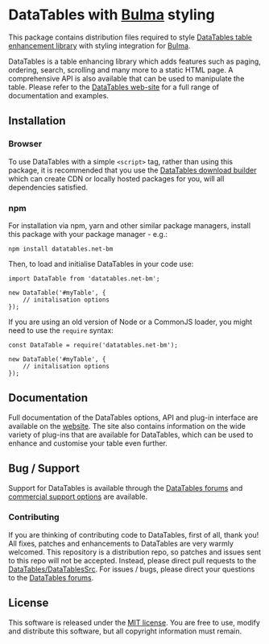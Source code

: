 # DataTables with [Bulma](https://bulma.io/) styling

This package contains distribution files required to style [DataTables table enhancement library](https://datatables.net) with styling integration for [Bulma](https://bulma.io/).

DataTables is a table enhancing library which adds features such as paging, ordering, search, scrolling and many more to a static HTML page. A comprehensive API is also available that can be used to manipulate the table. Please refer to the [DataTables web-site](//datatables.net) for a full range of documentation and examples.


## Installation

### Browser

To use DataTables with a simple `<script>` tag, rather than using this package, it is recommended that you use the [DataTables download builder](//datatables.net/download) which can create CDN or locally hosted packages for you, will all dependencies satisfied.

### npm

For installation via npm, yarn and other similar package managers, install this package with your package manager - e.g.:

```
npm install datatables.net-bm
```

Then, to load and initialise DataTables in your code use:

```
import DataTable from 'datatables.net-bm';

new DataTable('#myTable', {
    // initalisation options
});
```

If you are using an old version of Node or a CommonJS loader, you might need to use the `require` syntax:

```
const DataTable = require('datatables.net-bm');

new DataTable('#myTable', {
    // initalisation options
});
```


## Documentation

Full documentation of the DataTables options, API and plug-in interface are available on the [website](https://datatables.net/reference/index). The site also contains information on the wide variety of plug-ins that are available for DataTables, which can be used to enhance and customise your table even further.


## Bug / Support

Support for DataTables is available through the [DataTables forums](//datatables.net/forums) and [commercial support options](//datatables.net/support) are available.

### Contributing

If you are thinking of contributing code to DataTables, first of all, thank you! All fixes, patches and enhancements to DataTables are very warmly welcomed. This repository is a distribution repo, so patches and issues sent to this repo will not be accepted. Instead, please direct pull requests to the [DataTables/DataTablesSrc](http://github.com/DataTables/DataTablesSrc). For issues / bugs, please direct your questions to the [DataTables forums](//datatables.net/forums).


## License

This software is released under the [MIT license](//datatables.net/license). You are free to use, modify and distribute this software, but all copyright information must remain.

